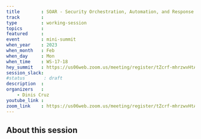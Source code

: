 ```yaml
---
title        : SOAR - Security Orchestration, Automation, and Response (Panel)  
track        :
type         : working-session
topics       :
featured     :
event        : mini-summit
when_year    : 2023
when_month   : Feb
when_day     : Mon
when_time    : WS-17-18
hey_summit   : https://us06web.zoom.us/meeting/register/tZcrf-mhrzwvHtAgtgB4kWBa2Y24gcuvZJFa
session_slack:
#status       : draft
description  :
organizers   :
    - Dinis Cruz
youtube_link :
zoom_link    : https://us06web.zoom.us/meeting/register/tZcrf-mhrzwvHtAgtgB4kWBa2Y24gcuvZJFa
---
```


## About this session
